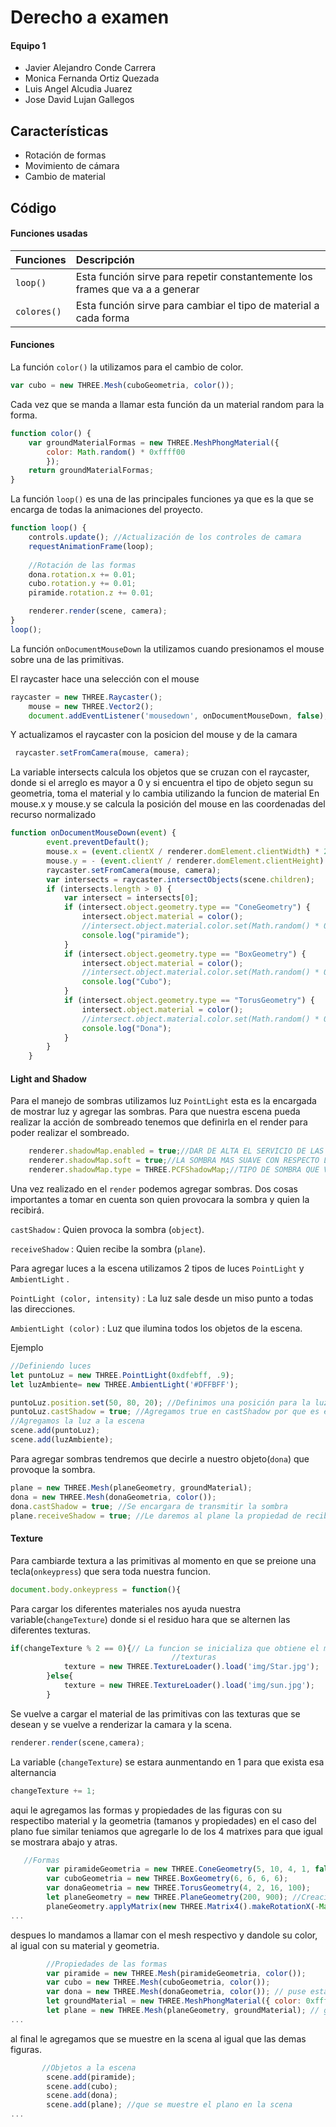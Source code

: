 Derecho a examen
=================
#### Equipo 1 ####
* Javier Alejandro Conde Carrera
* Monica Fernanda Ortiz Quezada
* Luis Angel Alcudia Juarez
* Jose David Lujan Gallegos

Características
--------
* Rotación de formas
* Movimiento de cámara
* Cambio de material

Código
---------
#### Funciones usadas ####

| Funciones   | Descripción |
| --------- |:----------- |
| `loop()`  | Esta función sirve para repetir constantemente los frames que va a a generar|
| `colores()` | Esta función sirve para cambiar el tipo de material a cada forma          | 

#### Funciones ####
La función `color()` la utilizamos para el cambio de color.

```javascript 
var cubo = new THREE.Mesh(cuboGeometria, color()); 
```

Cada vez que se manda a llamar esta función da un material random para la forma.
```javascript 
function color() {
    var groundMaterialFormas = new THREE.MeshPhongMaterial({
        color: Math.random() * 0xffff00
        });
    return groundMaterialFormas;
}
```
La función `loop()` es una de las principales funciones ya que es la que se encarga de todas la animaciones del proyecto.

```javascript
function loop() {
    controls.update(); //Actualización de los controles de camara
    requestAnimationFrame(loop);
    
    //Rotación de las formas
    dona.rotation.x += 0.01; 
    cubo.rotation.y += 0.01;
    piramide.rotation.z += 0.01;

    renderer.render(scene, camera);
}
loop();
```
La función `onDocumentMouseDown` la utilizamos cuando presionamos el mouse sobre una de las primitivas.

El raycaster hace una selección con el mouse
```javascript 
raycaster = new THREE.Raycaster();
    mouse = new THREE.Vector2();
    document.addEventListener('mousedown', onDocumentMouseDown, false);
```    

Y actualizamos el raycaster con la posicion del mouse y de la camara
```javascript 
 raycaster.setFromCamera(mouse, camera);
 ```  

La variable intersects calcula los objetos que se cruzan con el raycaster, donde si el arreglo es mayor a 0 y si encuentra el tipo de objeto segun su geometria, toma el material y lo cambia utilizando la funcion de material
En mouse.x y mouse.y se calcula la posición del mouse en las coordenadas del recurso normalizado
```javascript 
function onDocumentMouseDown(event) {
        event.preventDefault();
        mouse.x = (event.clientX / renderer.domElement.clientWidth) * 2 - 1;
        mouse.y = - (event.clientY / renderer.domElement.clientHeight) * 2 + 1;
        raycaster.setFromCamera(mouse, camera);
        var intersects = raycaster.intersectObjects(scene.children);
        if (intersects.length > 0) {
            var intersect = intersects[0];
            if (intersect.object.geometry.type == "ConeGeometry") {
                intersect.object.material = color();
                //intersect.object.material.color.set(Math.random() * 0xffff00);
                console.log("piramide");
            }
            if (intersect.object.geometry.type == "BoxGeometry") {
                intersect.object.material = color();
                //intersect.object.material.color.set(Math.random() * 0xffff00);
                console.log("Cubo");
            }
            if (intersect.object.geometry.type == "TorusGeometry") {
                intersect.object.material = color();
                //intersect.object.material.color.set(Math.random() * 0xffff00);
                console.log("Dona");
            }
        }
    }
```

#### Light and Shadow ####
Para el manejo de sombras utilizamos luz `PointLight` esta es la encargada de mostrar luz y agregar las sombras. Para que nuestra escena pueda realizar la acción de sombreado tenemos que definirla en el render para poder realizar el sombreado.
```javascript
    renderer.shadowMap.enabled = true;//DAR DE ALTA EL SERVICIO DE LAS SOBRAS PARA PODER USARLAS
    renderer.shadowMap.soft = true;//LA SOMBRA MAS SUAVE CON RESPECTO LA LUZ QUE ESTOY PROYECTANDO
    renderer.shadowMap.type = THREE.PCFShadowMap;//TIPO DE SOMBRA QUE VAMOS A USAR
```
Una vez realizado en el `render` podemos agregar sombras. Dos cosas importantes a tomar en cuenta son quien provocara la sombra y quien la recibirá.

`castShadow` : Quien provoca la sombra (`object`).

`receiveShadow` : Quien recibe la sombra (`plane`).

Para agregar luces a la escena utilizamos 2 tipos de luces  `PointLight` y `AmbientLight` .

` PointLight (color, intensity) ` : La luz sale desde un miso punto a todas las direcciones.

`AmbientLight (color)`  : Luz que ilumina todos los objetos de la escena.

Ejemplo

```javascript
//Definiendo luces
let puntoLuz = new THREE.PointLight(0xdfebff, .9);
let luzAmbiente= new THREE.AmbientLight('#DFFBFF');

puntoLuz.position.set(50, 80, 20); //Definimos una posición para la luz
puntoLuz.castShadow = true; //Agregamos true en castShadow por que es el que tranmitira la sombra
//Agregamos la luz a la escena
scene.add(puntoLuz);
scene.add(luzAmbiente); 
```

Para agregar sombras tendremos que decirle a nuestro objeto(`dona`) que provoque la sombra.

```javascript
plane = new THREE.Mesh(planeGeometry, groundMaterial); 
dona = new THREE.Mesh(donaGeometria, color()); 
dona.castShadow = true; //Se encargara de transmitir la sombra
plane.receiveShadow = true; //Le daremos al plane la propiedad de recibir la sombra
```
#### Texture ####
Para cambiarde textura a las primitivas al momento en que se preione una tecla(`onkeypress`) que sera toda nuestra funcion.

```javascript
document.body.onkeypress = function(){
```

Para cargar los diferentes materiales nos ayuda nuestra variable(`changeTexture`) donde si el residuo hara que se alternen las diferentes texturas.

```javascript
if(changeTexture % 2 == 0){// La funcion se inicializa que obtiene el mod para cambiar entre varias
                                    //texturas
            texture = new THREE.TextureLoader().load('img/Star.jpg');
        }else{
            texture = new THREE.TextureLoader().load('img/sun.jpg');
        }
```

Se vuelve a cargar el material de las primitivas con las texturas que se desean y se vuelve a renderizar la camara y la scena.

```javascript
renderer.render(scene,camera);
```

La variable (`changeTexture`) se estara aunmentando en 1 para que exista esa alternancia

```javascript
changeTexture += 1;
```
aqui le agregamos las formas y propiedades de las figuras con su respectibo material y la geometria (tamanos y propiedades) en el caso del plano fue similar teniamos que agregarle lo de los 4 matrixes para que igual se mostrara abajo y atras.

```javascript
   //Formas
        var piramideGeometria = new THREE.ConeGeometry(5, 10, 4, 1, false); // le modificamos a la figura para que tenga el aspecto a piramide
        var cuboGeometria = new THREE.BoxGeometry(6, 6, 6, 6); 
        var donaGeometria = new THREE.TorusGeometry(4, 2, 16, 100);
        let planeGeometry = new THREE.PlaneGeometry(200, 900); //Creacion del plano y su tamano 
        planeGeometry.applyMatrix(new THREE.Matrix4().makeRotationX(-Math.PI / 2)); //Matrix de 4 ejes
...

```
 despues lo mandamos  a llamar con el mesh respectivo y dandole su color, al igual con su material y geometria.
 
```javascript
        //Propiedades de las formas
        var piramide = new THREE.Mesh(piramideGeometria, color());
        var cubo = new THREE.Mesh(cuboGeometria, color());
        var dona = new THREE.Mesh(donaGeometria, color()); // puse esta figura para que se apreciara nas como una dona
        let groundMaterial = new THREE.MeshPhongMaterial({ color: 0xffffff });
        let plane = new THREE.Mesh(planeGeometry, groundMaterial); // geometria y material del plano
...

```
al final le agregamos que se muestre en la scena  al igual que las demas figuras.
        
    
```javascript
       //Objetos a la escena
        scene.add(piramide);
        scene.add(cubo);
        scene.add(dona);
        scene.add(plane); //que se muestre el plano en la scena
...